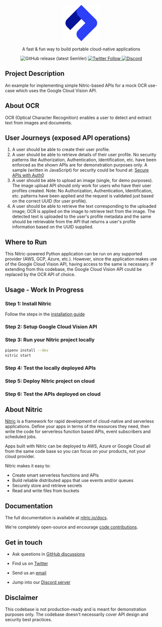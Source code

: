 <p align="center">
  <a href="https://nitric.io">
    <img src="https://raw.githubusercontent.com/nitrictech/nitric/main/docs/assets/nitric-logo.svg" width="120" alt="Nitric Logo"/>
  </a>
</p>

<p align="center">
  A fast & fun way to build portable cloud-native applications
</p>

<p align="center">
  <img alt="GitHub release (latest SemVer)" src="https://img.shields.io/github/v/release/nitrictech/nitric?sort=semver">
  <a href="https://twitter.com/nitric_io">
    <img alt="Twitter Follow" src="https://img.shields.io/twitter/follow/nitric_io?label=Follow&style=social">
  </a>
  <a href="https://nitric.io/chat"><img alt="Discord" src="https://img.shields.io/discord/955259353043173427?label=discord"></a>
</p>

## Project Description

An example for implementing simple Nitric-based APIs for a mock OCR use-case which uses the Google Cloud Vision API.

## About OCR

OCR (Optical Character Recognition) enables a user to detect and extract text from images and documents.

## User Journeys (exposed API operations)

1. A user should be able to create their user profile.
2. A user should be able to retrieve details of their user profile. No security patterns like Authorization, Authentication, Identification, etc. have been enforced as the shown APIs are for demonstration purposes only. A sample (written in JavaScript) for security could be found at: [Secure APIs with Auth0](https://nitric.io/docs/guides/getting-started/nodejs/secure-api-auth0)
3. A user should be able to upload an image (single, for demo purposes). The image upload API should only work for users who have their user profiles created.
   Note: No Authorization, Authentication, Identification, etc. patterns have been applied and the request is validated just based on the correct UUID (for user profile).
4. A user should be able to retrieve the text corresponding to the uploaded image; OCR is applied on the image to retrieve text from the image. The detected text is uploaded to the user's profile metadata and the same should be retrievable from the API that returns a user's profile information based on the UUID supplied.

## Where to Run

This Nitric-powered Python application can be run on any supported provider (AWS, GCP, Azure, etc.). However, since the application makes use of the Google Cloud Vision API, having access to the same is necessary. If extending from this codebase, the Google Cloud Vision API could be replaced by the OCR API of choice.

## Usage - Work In Progress

### Step 1: Install Nitric

Follow the steps in the [installation guide](https://nitric.io/docs/installation)

### Step 2: Setup Google Cloud Vision API

### Step 3: Run your Nitric project locally

```bash
pipenv install --dev
nitric start
```

### Step 4: Test the locally deployed APIs

### Step 5: Deploy Nitric project on cloud

### Step 6: Test the APIs deployed on cloud

## About Nitric

[Nitric](https://nitric.io) is a framework for rapid development of cloud-native and serverless applications. Define your apps in terms of the resources they need, then write the code for serverless function based APIs, event subscribers and scheduled jobs.

Apps built with Nitric can be deployed to AWS, Azure or Google Cloud all from the same code base so you can focus on your products, not your cloud provider.

Nitric makes it easy to:

- Create smart serverless functions and APIs
- Build reliable distributed apps that use events and/or queues
- Securely store and retrieve secrets
- Read and write files from buckets

## Documentation

The full documentation is available at [nitric.io/docs](https://nitric.io/docs).

We're completely open-source and encourage [code contributions](https://nitric.io/docs/contributions).

## Get in touch

- Ask questions in [GitHub discussions](https://github.com/nitrictech/nitric/discussions)

- Find us on [Twitter](https://twitter.com/nitric_io)

- Send us an [email](mailto:maintainers@nitric.io)

- Jump into our [Discord server](https://nitric.io/chat)

## Disclaimer

This codebase is not production-ready and is meant for demonstration purposes only. The codebase doesn't necessarily cover API design and security best practices.
